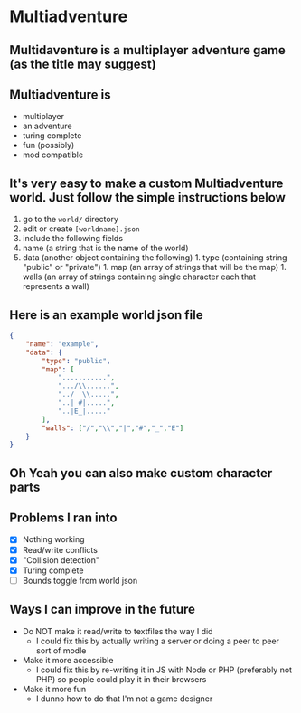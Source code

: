 # Multiadventure
## Multidaventure is a multiplayer adventure game (as the title may suggest)
## Multiadventure is
 * multiplayer
 * an adventure
 * turing complete
 * fun (possibly)
 * mod compatible

## It's very easy to make a custom Multiadventure world.  Just follow the simple instructions below
 1. go to the `world/` directory
 1. edit or create `[worldname].json`
 1. include the following fields
   1. name (a string that is the name of the world)
   1. data (another object containing the following)
     1. type (containing string "public" or "private")
     1. map (an array of strings that will be the map)
     1. walls (an array of strings containing single character each that represents a wall)

## Here is an example world json file
``` json
{
	"name": "example",
	"data": {
		"type": "public",
		"map": [
			"...........",
			".../\\......",
			"../  \\.....",
			"..| #|.....",
			"..|E_|....."
		],
		"walls": ["/","\\","|","#","_","E"]
	}
}
```
## Oh Yeah you can also make custom character parts

## Problems I ran into
 - [x] Nothing working
 - [x] Read/write conflicts
 - [x] "Collision detection"
 - [x] Turing complete
 - [ ] Bounds toggle from world json

## Ways I can improve in the future
 * Do NOT make it read/write to textfiles the way I did
   * I could fix this by actually writing a server or doing a peer to peer sort of modle
 * Make it more accessible
   * I could fix this by re-writing it in JS with Node or PHP (preferably not PHP) so people could play it in their browsers
 * Make it more fun
   * I dunno how to do that I'm not a game designer
